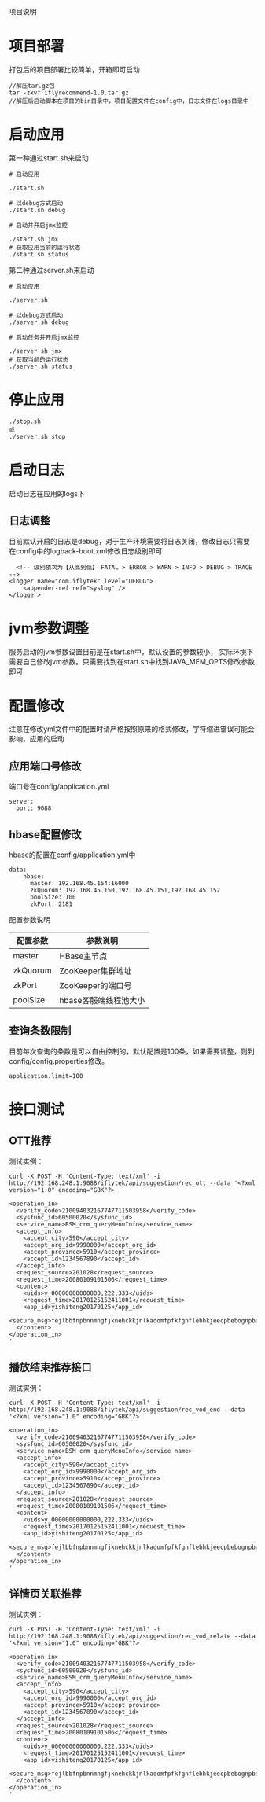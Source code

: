 项目说明
# 项目部署

打包后的项目部署比较简单，开箱即可启动
```
//解压tar.gz包
tar -zxvf iflyrecommend-1.0.tar.gz
//解压后启动脚本在项目的bin目录中，项目配置文件在config中，日志文件在logs目录中
```

# 启动应用

第一种通过start.sh来启动
```
# 启动应用

./start.sh

# 以debug方式启动
./start.sh debug

# 启动并开启jmx监控

./start.sh jmx
# 获取应用当前的运行状态
./start.sh status
```
第二种通过server.sh来启动

```
# 启动应用

./server.sh

# 以debug方式启动
./server.sh debug

# 启动任务并开启jmx监控

./server.sh jmx
# 获取当前的运行状态
./server.sh status

```
# 停止应用
```
./stop.sh
或
./server.sh stop
```

# 启动日志

启动日志在应用的logs下
## 日志调整
目前默认开启的日志是debug，对于生产环境需要将日志关闭，修改日志只需要在config中的logback-boot.xml修改日志级别即可

```
  <!-- 级别依次为【从高到低】：FATAL > ERROR > WARN > INFO > DEBUG > TRACE  -->
<logger name="com.iflytek" level="DEBUG">
    <appender-ref ref="syslog" />
</logger>
```


# jvm参数调整

服务启动的jvm参数设置目前是在start.sh中，默认设置的参数较小，
实际环境下需要自己修改jvm参数。只需要找到在start.sh中找到JAVA_MEM_OPTS修改参数即可

# 配置修改
注意在修改yml文件中的配置时请严格按照原来的格式修改，字符缩进错误可能会影响，应用的启动
## 应用端口号修改
端口号在config/application.yml

```
server:
  port: 9088
```
## hbase配置修改
hbase的配置在config/application.yml中
```
data:
    hbase:
      master: 192.168.45.154:16000
      zkQuorum: 192.168.45.150,192.168.45.151,192.168.45.152    
      poolSize: 100
      zkPort: 2181

```
配置参数说明

| 配置参数     | 参数说明          |
| -------- | ------------- |
| master   | HBase主节点      |
| zkQuorum | ZooKeeper集群地址 |
| zkPort   | ZooKeeper的端口号 |
| poolSize | hbase客服端线程池大小 |
## 查询条数限制
目前每次查询的条数是可以自由控制的，默认配置是100条，如果需要调整，则到config/config.properties修改。
```
application.limit=100
```



# 接口测试

## OTT推荐

测试实例：

```
curl -X POST -H 'Content-Type: text/xml' -i http://192.168.248.1:9088/iflytek/api/suggestion/rec_ott --data '<?xml version="1.0" encoding="GBK"?>

<operation_in> 
  <verify_code>210094032167747711503958</verify_code>  
  <sysfunc_id>60500020</sysfunc_id>  
  <service_name>BSM_crm_queryMenuInfo</service_name>  
  <accept_info> 
    <accept_city>590</accept_city>  
    <accept_org_id>9990000</accept_org_id>  
    <accept_province>5910</accept_province>  
    <accept_id>1234567890</accept_id> 
  </accept_info>  
  <request_source>201028</request_source>  
  <request_time>20080109101506</request_time>  
  <content> 
    <uids>y_00000000000000,222,333</uids>  
    <request_time>20170125152411001</request_time>  
    <app_id>yishiteng20170125</app_id>  
    <secure_msg>fejlbbfnpbnnmngfjknehckkjnlkadomfpfkfgnflebhkjeecpbebognpbamffhddbohaiddcimcilbdkpmhildbjbcdpjob</secure_msg> 
  </content> 
</operation_in>
'
```
## 播放结束推荐接口
测试实例：

```
curl -X POST -H 'Content-Type: text/xml' -i http://192.168.248.1:9088/iflytek/api/suggestion/rec_vod_end --data '<?xml version="1.0" encoding="GBK"?>

<operation_in> 
  <verify_code>210094032167747711503958</verify_code>  
  <sysfunc_id>60500020</sysfunc_id>  
  <service_name>BSM_crm_queryMenuInfo</service_name>  
  <accept_info> 
    <accept_city>590</accept_city>  
    <accept_org_id>9990000</accept_org_id>  
    <accept_province>5910</accept_province>  
    <accept_id>1234567890</accept_id> 
  </accept_info>  
  <request_source>201028</request_source>  
  <request_time>20080109101506</request_time>  
  <content> 
    <uids>y_00000000000000,222,333</uids>  
    <request_time>20170125152411001</request_time>  
    <app_id>yishiteng20170125</app_id>  
    <secure_msg>fejlbbfnpbnnmngfjknehckkjnlkadomfpfkfgnflebhkjeecpbebognpbamffhddbohaiddcimcilbdkpmhildbjbcdpjob</secure_msg> 
  </content> 
</operation_in>
'
```
## 详情页关联推荐
测试实例：

```
curl -X POST -H 'Content-Type: text/xml' -i http://192.168.248.1:9088/iflytek/api/suggestion/rec_vod_relate --data '<?xml version="1.0" encoding="GBK"?>

<operation_in> 
  <verify_code>210094032167747711503958</verify_code>  
  <sysfunc_id>60500020</sysfunc_id>  
  <service_name>BSM_crm_queryMenuInfo</service_name>  
  <accept_info> 
    <accept_city>590</accept_city>  
    <accept_org_id>9990000</accept_org_id>  
    <accept_province>5910</accept_province>  
    <accept_id>1234567890</accept_id> 
  </accept_info>  
  <request_source>201028</request_source>  
  <request_time>20080109101506</request_time>  
  <content> 
    <uids>y_00000000000000,222,333</uids>  
    <request_time>20170125152411001</request_time>  
    <app_id>yishiteng20170125</app_id>  
    <secure_msg>fejlbbfnpbnnmngfjknehckkjnlkadomfpfkfgnflebhkjeecpbebognpbamffhddbohaiddcimcilbdkpmhildbjbcdpjob</secure_msg> 
  </content> 
</operation_in>
'
```